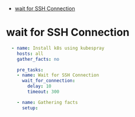 <!--ts-->
   * [wait for SSH Connection](#wait-for-ssh-connection)

<!-- Added by: morelly_t1, at: Mon 21 Dec 2020 02:26:03 PM CET -->

<!--te-->

# wait for SSH Connection
```yaml
  - name: Install k8s using kubespray
    hosts: all
    gather_facts: no

    pre_tasks:
    - name: Wait for SSH Connection
      wait_for_connection:
        delay: 10
        timeout: 300

    - name: Gathering facts
      setup:
```